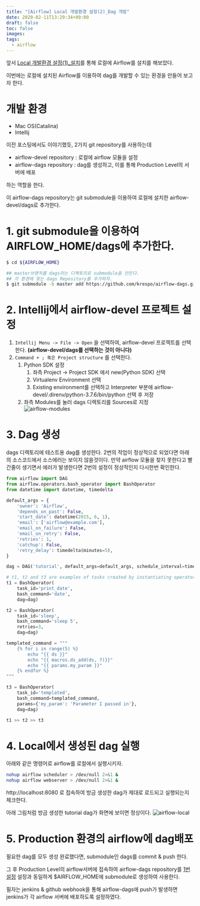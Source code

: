```yaml
---
title: "[Airflow] Local 개발환경 설정(2)_Dag 개발"
date: 2020-02-11T13:29:34+09:00
draft: false
toc: false
images:
tags:
  - airflow
---
```


앞서 [Local 개발환경 설정(1)_설치](/posts/airflow/develop-environment/)를 통해 로컬에 Airflow를 설치를 해보았다.

이번에는 로컬에 설치된 Airflow를 이용하여 dag를 개발할 수 있는 환경을 만들어 보고자 한다.

# 개발 환경

* Mac OS(Catalina)
* Intellij

이전 포스팅에서도 이야기했듯, 2가지 git repository를 사용하는데

* airflow-devel repository : 로컬에 airflow 모듈을 설정
* airflow-dags repository : dag를 생성하고, 이를 통해 Production Level의 서버에 배포

하는 역할을 한다.

이 airflow-dags repository는 git submodule을 이용하여 로컬에 설치한 airflow-devel/dags로 추가한다.

# 1. git submodule을 이용하여 AIRFLOW_HOME/dags에 추가한다.
```bash
$ cd ${AIRFLOW_HOME}

## master브랜치를 dags라는 디렉토리로 submodule을 만든다.
## 각 환경에 맞는 dags Repository를 추가하자.
$ git submodule -b master add https://github.com/krespo/airflow-dags.git dags
```

# 2. Intellij에서 airflow-devel 프로젝트 설정

1. `Intellij Menu -> File -> Open` 을 선택하여, airflow-devel 프로젝트를 선택한다. **(airflow-devel/dags를 선택하는 것이 아니다)**
2. `Command + ; 혹은 Project structure` 를 선택한다.
   1. Python SDK 설정
      1. 좌측 Project -> Project SDK 에서 new(Python SDK) 선택
      2. Virtualenv Environment 선택
      3. Existing environment를 선택하고 Interpreter 부분에 airflow-devel/.direnv/python-3.7.6/bin/python 선택 후 저장
    2. 좌측 Modules를 눌러 dags 디렉토리를 Sources로 지정 ![airflow-modules](airflow-modules.png)

# 3. Dag 생성

dags 디렉토리에 테스트용 dag를 생성한다. 2번의 작업이 정상적으로 되었다면 아래의 소스코드에서 소스에러는 보이지 않을것이다. 만약 airflow 모듈을 찾지 못한다고 빨간줄이 생기면서 에러가 발생한다면 2번의 설정이 정상적인지 다시한번 확인한다.

```python
from airflow import DAG
from airflow.operators.bash_operator import BashOperator
from datetime import datetime, timedelta

default_args = {
    'owner': 'Airflow',
    'depends_on_past': False,
    'start_date': datetime(2015, 6, 1),
    'email': ['airflow@example.com'],
    'email_on_failure': False,
    'email_on_retry': False,
    'retries': 1,
    'catchup': False,
    'retry_delay': timedelta(minutes=5),
}

dag = DAG('tutorial', default_args=default_args, schedule_interval=timedelta(days=1))

# t1, t2 and t3 are examples of tasks created by instantiating operators
t1 = BashOperator(
    task_id='print_date',
    bash_command='date',
    dag=dag)

t2 = BashOperator(
    task_id='sleep',
    bash_command='sleep 5',
    retries=3,
    dag=dag)

templated_command = """
    {% for i in range(5) %}
        echo "{{ ds }}"
        echo "{{ macros.ds_add(ds, 7)}}"
        echo "{{ params.my_param }}"
    {% endfor %}
"""

t3 = BashOperator(
    task_id='templated',
    bash_command=templated_command,
    params={'my_param': 'Parameter I passed in'},
    dag=dag)

t1 >> t2 >> t3
```

# 4. Local에서 생성된 dag 실행

아래와 같은 명령어로 airflow를 로컬에서 실행시키자.

```bash
nohup airflow scheduler > /dev/null 2>&1 &
nohup airflow webserver > /dev/null 2>&1 &
```

http://localhost:8080 로 접속하여 방금 생성한 dag가 제대로 로드되고 실행되는지 체크한다.

아래 그림처럼 방금 생성한 tutorial dag가 화면에 보이면 정상이다.
![airflow-local](airflow-local-exe.png)

# 5. Production 환경의 airflow에 dag배포

필요한 dag를 모두 생성 완료했다면, submodule인 dags를 commit & push 한다.

그 후 Production Level의 airflow서버에 접속하여 airflow-dags repository를 [1번 설정](/posts/airflow/develop-environment-with-dags/#1-git-submodule을-이용하여-airflow_homedags에-추가한다) 설정과 동일하게 $AIRFLOW_HOME에 submodule로 생성하여 사용한다.

필자는 jenkins & github webhook을 통해 airflow-dags에 push가 발생하면 jenkins가 각 airflow 서버에 배포하도록 설정하였다.
